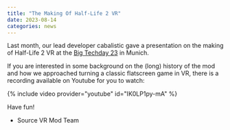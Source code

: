 ```yaml
---
title: "The Making Of Half-Life 2 VR"
date: 2023-08-14
categories: news
---
```


Last month, our lead developer cabalistic gave a presentation on the making of Half-Life 2 VR at
the [Big Techday 23](https://www.bigtechday.com/en/talks#3xtVtGzo76UzSm5bXp3ftD) in Munich.

If you are interested in some background on the (long) history of the mod and how we approached
turning a classic flatscreen game in VR, there is a recording available on Youtube for you to watch:

{% include video provider="youtube" id="IK0LP1py-mA" %}


Have fun!

- Source VR Mod Team
